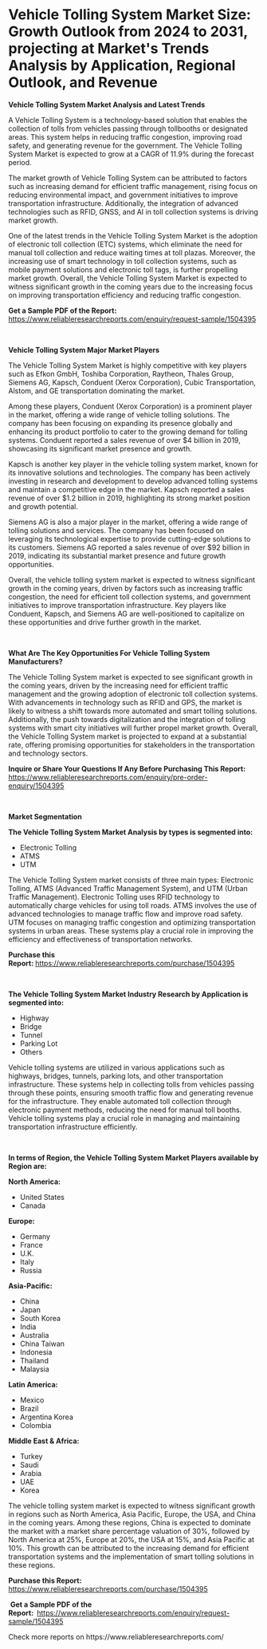 <p><h1>Vehicle Tolling System Market Size: Growth Outlook from 2024 to 2031, projecting at Market's Trends Analysis by Application, Regional Outlook, and Revenue</h1></p><p><strong>Vehicle Tolling System Market Analysis and Latest Trends</strong></p>
<p><p>A Vehicle Tolling System is a technology-based solution that enables the collection of tolls from vehicles passing through tollbooths or designated areas. This system helps in reducing traffic congestion, improving road safety, and generating revenue for the government. The Vehicle Tolling System Market is expected to grow at a CAGR of 11.9% during the forecast period.</p><p>The market growth of Vehicle Tolling System can be attributed to factors such as increasing demand for efficient traffic management, rising focus on reducing environmental impact, and government initiatives to improve transportation infrastructure. Additionally, the integration of advanced technologies such as RFID, GNSS, and AI in toll collection systems is driving market growth.</p><p>One of the latest trends in the Vehicle Tolling System Market is the adoption of electronic toll collection (ETC) systems, which eliminate the need for manual toll collection and reduce waiting times at toll plazas. Moreover, the increasing use of smart technology in toll collection systems, such as mobile payment solutions and electronic toll tags, is further propelling market growth. Overall, the Vehicle Tolling System Market is expected to witness significant growth in the coming years due to the increasing focus on improving transportation efficiency and reducing traffic congestion.</p></p>
<p><strong>Get a Sample PDF of the Report:&nbsp;</strong> <a href="https://www.reliableresearchreports.com/enquiry/request-sample/1504395">https://www.reliableresearchreports.com/enquiry/request-sample/1504395</a></p>
<p>&nbsp;</p>
<p><strong>Vehicle Tolling System Major Market Players</strong></p>
<p><p>The Vehicle Tolling System Market is highly competitive with key players such as Efkon GmbH, Toshiba Corporation, Raytheon, Thales Group, Siemens AG, Kapsch, Conduent (Xerox Corporation), Cubic Transportation, Alstom, and GE transportation dominating the market.</p><p>Among these players, Conduent (Xerox Corporation) is a prominent player in the market, offering a wide range of vehicle tolling solutions. The company has been focusing on expanding its presence globally and enhancing its product portfolio to cater to the growing demand for tolling systems. Conduent reported a sales revenue of over $4 billion in 2019, showcasing its significant market presence and growth.</p><p>Kapsch is another key player in the vehicle tolling system market, known for its innovative solutions and technologies. The company has been actively investing in research and development to develop advanced tolling systems and maintain a competitive edge in the market. Kapsch reported a sales revenue of over $1.2 billion in 2019, highlighting its strong market position and growth potential.</p><p>Siemens AG is also a major player in the market, offering a wide range of tolling solutions and services. The company has been focused on leveraging its technological expertise to provide cutting-edge solutions to its customers. Siemens AG reported a sales revenue of over $92 billion in 2019, indicating its substantial market presence and future growth opportunities.</p><p>Overall, the vehicle tolling system market is expected to witness significant growth in the coming years, driven by factors such as increasing traffic congestion, the need for efficient toll collection systems, and government initiatives to improve transportation infrastructure. Key players like Conduent, Kapsch, and Siemens AG are well-positioned to capitalize on these opportunities and drive further growth in the market.</p></p>
<p>&nbsp;</p>
<p><strong>What Are The Key Opportunities For Vehicle Tolling System Manufacturers?</strong></p>
<p><p>The Vehicle Tolling System market is expected to see significant growth in the coming years, driven by the increasing need for efficient traffic management and the growing adoption of electronic toll collection systems. With advancements in technology such as RFID and GPS, the market is likely to witness a shift towards more automated and smart tolling solutions. Additionally, the push towards digitalization and the integration of tolling systems with smart city initiatives will further propel market growth. Overall, the Vehicle Tolling System market is projected to expand at a substantial rate, offering promising opportunities for stakeholders in the transportation and technology sectors.</p></p>
<p><strong>Inquire or Share Your Questions If Any Before Purchasing This Report:</strong> <a href="https://www.reliableresearchreports.com/enquiry/pre-order-enquiry/1504395">https://www.reliableresearchreports.com/enquiry/pre-order-enquiry/1504395</a></p>
<p>&nbsp;</p>
<p><strong>Market Segmentation</strong></p>
<p><strong>The Vehicle Tolling System Market Analysis by types is segmented into:</strong></p>
<p><ul><li>Electronic Tolling</li><li>ATMS</li><li>UTM</li></ul></p>
<p><p>The Vehicle Tolling System market consists of three main types: Electronic Tolling, ATMS (Advanced Traffic Management System), and UTM (Urban Traffic Management). Electronic Tolling uses RFID technology to automatically charge vehicles for using toll roads. ATMS involves the use of advanced technologies to manage traffic flow and improve road safety. UTM focuses on managing traffic congestion and optimizing transportation systems in urban areas. These systems play a crucial role in improving the efficiency and effectiveness of transportation networks.</p></p>
<p><strong>Purchase this Report:&nbsp;</strong><a href="https://www.reliableresearchreports.com/purchase/1504395">https://www.reliableresearchreports.com/purchase/1504395</a></p>
<p>&nbsp;</p>
<p><strong>The Vehicle Tolling System Market Industry Research by Application is segmented into:</strong></p>
<p><ul><li>Highway</li><li>Bridge</li><li>Tunnel</li><li>Parking Lot</li><li>Others</li></ul></p>
<p><p>Vehicle tolling systems are utilized in various applications such as highways, bridges, tunnels, parking lots, and other transportation infrastructure. These systems help in collecting tolls from vehicles passing through these points, ensuring smooth traffic flow and generating revenue for the infrastructure. They enable automated toll collection through electronic payment methods, reducing the need for manual toll booths. Vehicle tolling systems play a crucial role in managing and maintaining transportation infrastructure efficiently.</p></p>
<p>&nbsp;</p>
<p><strong>In terms of Region, the Vehicle Tolling System Market Players available by Region are:</strong></p>
<p>
    <p> <strong> North America: </strong>
        <ul>
            <li>United States</li>
            <li>Canada</li>
        </ul>
        </p> 
    <p> <strong> Europe: </strong>
        <ul>
            <li>Germany</li>
            <li>France</li>
            <li>U.K.</li>
            <li>Italy</li>
            <li>Russia</li>
        </ul>
        </p> 
    <p> <strong> Asia-Pacific: </strong>
        <ul>
            <li>China</li>
            <li>Japan</li>
            <li>South Korea</li>
            <li>India</li>
            <li>Australia</li>
            <li>China Taiwan</li>
            <li>Indonesia</li>
            <li>Thailand</li>
            <li>Malaysia</li>
        </ul>
        </p> 
    <p> <strong> Latin America: </strong>
        <ul>
            <li>Mexico</li>
            <li>Brazil</li>
            <li>Argentina Korea</li>
            <li>Colombia</li>
        </ul>
        </p> 
    <p> <strong> Middle East & Africa: </strong>
        <ul>
            <li>Turkey</li>
            <li>Saudi</li>
            <li>Arabia</li>
            <li>UAE</li>
            <li>Korea</li>
        </ul>
    </p>
    </p>
<p><p>The vehicle tolling system market is expected to witness significant growth in regions such as North America, Asia Pacific, Europe, the USA, and China in the coming years. Among these regions, China is expected to dominate the market with a market share percentage valuation of 30%, followed by North America at 25%, Europe at 20%, the USA at 15%, and Asia Pacific at 10%. This growth can be attributed to the increasing demand for efficient transportation systems and the implementation of smart tolling solutions in these regions.</p></p>
<p><strong>Purchase this Report: </strong><a href="https://www.reliableresearchreports.com/purchase/1504395">https://www.reliableresearchreports.com/purchase/1504395</a></p>
<p>&nbsp;<strong>Get a Sample PDF of the Report:&nbsp;&nbsp;</strong><a href="https://www.reliableresearchreports.com/enquiry/request-sample/1504395">https://www.reliableresearchreports.com/enquiry/request-sample/1504395</a></p>
<p><strong></strong></p>
<p>Check more reports on https://www.reliableresearchreports.com/</p>
